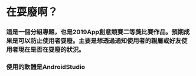 # 在耍廢啊？
### 這是一個分組專題，也是2019App創意競賽二等獎比賽作品。預期成果是可以防止使用者耍廢。主要是想透過通知使用者的親屬或好友使用者現在是否在耍廢的狀況。
### 使用的軟體是AndroidStudio
